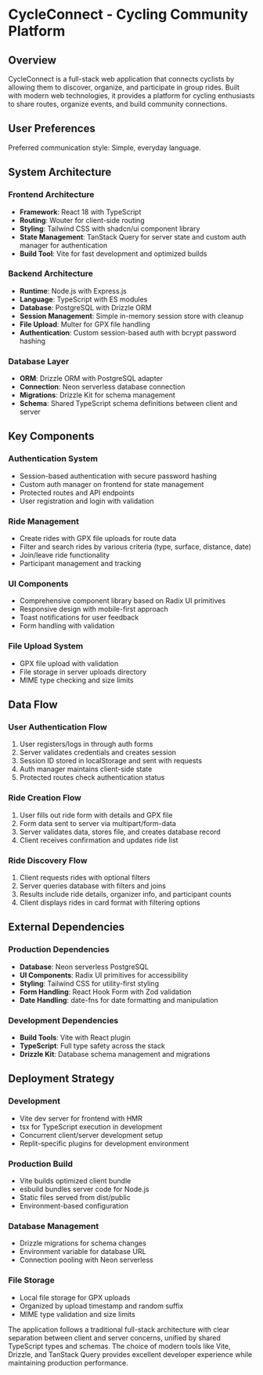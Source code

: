 # CycleConnect - Cycling Community Platform

## Overview

CycleConnect is a full-stack web application that connects cyclists by allowing them to discover, organize, and participate in group rides. Built with modern web technologies, it provides a platform for cycling enthusiasts to share routes, organize events, and build community connections.

## User Preferences

Preferred communication style: Simple, everyday language.

## System Architecture

### Frontend Architecture
- **Framework**: React 18 with TypeScript
- **Routing**: Wouter for client-side routing
- **Styling**: Tailwind CSS with shadcn/ui component library
- **State Management**: TanStack Query for server state and custom auth manager for authentication
- **Build Tool**: Vite for fast development and optimized builds

### Backend Architecture
- **Runtime**: Node.js with Express.js
- **Language**: TypeScript with ES modules
- **Database**: PostgreSQL with Drizzle ORM
- **Session Management**: Simple in-memory session store with cleanup
- **File Upload**: Multer for GPX file handling
- **Authentication**: Custom session-based auth with bcrypt password hashing

### Database Layer
- **ORM**: Drizzle ORM with PostgreSQL adapter
- **Connection**: Neon serverless database connection
- **Migrations**: Drizzle Kit for schema management
- **Schema**: Shared TypeScript schema definitions between client and server

## Key Components

### Authentication System
- Session-based authentication with secure password hashing
- Custom auth manager on frontend for state management
- Protected routes and API endpoints
- User registration and login with validation

### Ride Management
- Create rides with GPX file uploads for route data
- Filter and search rides by various criteria (type, surface, distance, date)
- Join/leave ride functionality
- Participant management and tracking

### UI Components
- Comprehensive component library based on Radix UI primitives
- Responsive design with mobile-first approach
- Toast notifications for user feedback
- Form handling with validation

### File Upload System
- GPX file upload with validation
- File storage in server uploads directory
- MIME type checking and size limits

## Data Flow

### User Authentication Flow
1. User registers/logs in through auth forms
2. Server validates credentials and creates session
3. Session ID stored in localStorage and sent with requests
4. Auth manager maintains client-side state
5. Protected routes check authentication status

### Ride Creation Flow
1. User fills out ride form with details and GPX file
2. Form data sent to server via multipart/form-data
3. Server validates data, stores file, and creates database record
4. Client receives confirmation and updates ride list

### Ride Discovery Flow
1. Client requests rides with optional filters
2. Server queries database with filters and joins
3. Results include ride details, organizer info, and participant counts
4. Client displays rides in card format with filtering options

## External Dependencies

### Production Dependencies
- **Database**: Neon serverless PostgreSQL
- **UI Components**: Radix UI primitives for accessibility
- **Styling**: Tailwind CSS for utility-first styling
- **Form Handling**: React Hook Form with Zod validation
- **Date Handling**: date-fns for date formatting and manipulation

### Development Dependencies
- **Build Tools**: Vite with React plugin
- **TypeScript**: Full type safety across the stack
- **Drizzle Kit**: Database schema management and migrations

## Deployment Strategy

### Development
- Vite dev server for frontend with HMR
- tsx for TypeScript execution in development
- Concurrent client/server development setup
- Replit-specific plugins for development environment

### Production Build
- Vite builds optimized client bundle
- esbuild bundles server code for Node.js
- Static files served from dist/public
- Environment-based configuration

### Database Management
- Drizzle migrations for schema changes
- Environment variable for database URL
- Connection pooling with Neon serverless

### File Storage
- Local file storage for GPX uploads
- Organized by upload timestamp and random suffix
- MIME type validation and size limits

The application follows a traditional full-stack architecture with clear separation between client and server concerns, unified by shared TypeScript types and schemas. The choice of modern tools like Vite, Drizzle, and TanStack Query provides excellent developer experience while maintaining production performance.